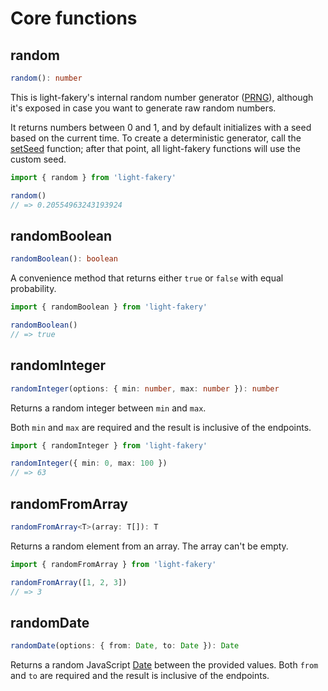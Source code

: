 # Core functions

## random

```typescript
random(): number
```

This is light-fakery's internal random number generator ([PRNG](https://en.wikipedia.org/wiki/Pseudorandom_number_generator)), although it's exposed in case you want to generate raw random numbers.

It returns numbers between 0 and 1, and by default initializes with a seed based on the current time. To create a deterministic generator, call the [setSeed](/functions/utility#setSeed) function; after that point, all light-fakery functions will use the custom seed.


```typescript
import { random } from 'light-fakery'

random()
// => 0.20554963243193924
```

## randomBoolean

```typescript
randomBoolean(): boolean
```

A convenience method that returns either `true` or `false` with equal probability.

```typescript
import { randomBoolean } from 'light-fakery'

randomBoolean()
// => true
```

## randomInteger

```typescript
randomInteger(options: { min: number, max: number }): number
```

Returns a random integer between `min` and `max`.

Both `min` and `max` are required and the result is inclusive of the endpoints.

```typescript
import { randomInteger } from 'light-fakery'

randomInteger({ min: 0, max: 100 })
// => 63
```

## randomFromArray

```typescript
randomFromArray<T>(array: T[]): T
```

Returns a random element from an array. The array can't be empty.


```typescript
import { randomFromArray } from 'light-fakery'

randomFromArray([1, 2, 3])
// => 3
```

## randomDate

```typescript
randomDate(options: { from: Date, to: Date }): Date
```

Returns a random JavaScript [Date](https://developer.mozilla.org/en-US/docs/Web/JavaScript/Reference/Global_Objects/Date) between the provided values. Both `from` and `to` are required and the result is inclusive of the endpoints.
